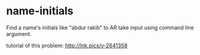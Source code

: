 # name-initials
Find a name's initials like "abdur rakib" to AR take input using command line argument. 

tutorial of this problem: http://lnk.pics/v-2641358

